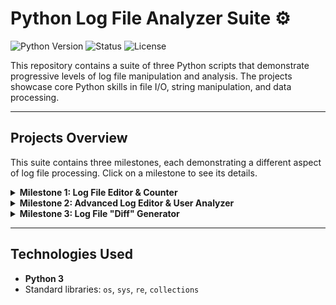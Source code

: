 # Python Log File Analyzer Suite ⚙️

![Python Version](https://img.shields.io/badge/python-3.9+-blue.svg)
![Status](https://img.shields.io/badge/status-complete-green.svg)
![License](https://img.shields.io/badge/license-MIT-brightgreen.svg)

This repository contains a suite of three Python scripts that demonstrate progressive levels of log file manipulation and analysis. The projects showcase core Python skills in file I/O, string manipulation, and data processing.

---
## Projects Overview

This suite contains three milestones, each demonstrating a different aspect of log file processing. Click on a milestone to see its details.

<details>
<summary><strong>Milestone 1: Log File Editor & Counter</strong></summary>

### Task
This script functions as a basic log file editor. It reads an initial log file and a command file, then applies **`REPLACE`** commands to modify the content of specific lines in the log.

-   **Input:** A log file with various system events and a command file with `REPLACE` instructions.
-   **Output:** A new, processed log file with the modifications applied, and a summary file counting the total number of `INFO`, `WARN`, and `ERROR` messages.

</details>

<details>
<summary><strong>Milestone 2: Advanced Log Editor & User Analyzer</strong></summary>

### Task
This is an advanced version of the editor that processes **`DELETE`** and **`INSERT`** commands to remove or add entire lines to a log file. After editing, it performs a specific analysis to extract user activity data.

-   **Input:** A log file and a command file with `DELETE` and `INSERT` instructions.
-   **Output:** A processed log file with lines added/removed, and a summary file that counts how many times each unique user has logged in.

</details>

<details>
<summary><strong>Milestone 3: Log File "Diff" Generator</strong></summary>

### Task
This script performs the reverse of the first two milestones. It takes two log files (an "original" and a "modified" version) and automatically generates the command file needed to transform one into the other. This is a classic "file difference" analysis.

-   **Input:** Two log files representing a "before" and "after" state.
-   **Output:** A command file containing the exact `REPLACE`, `INSERT`, and `DELETE` instructions required to replicate the changes.

</details>

---
## Technologies Used
- **Python 3**
- Standard libraries: `os`, `sys`, `re`, `collections`
